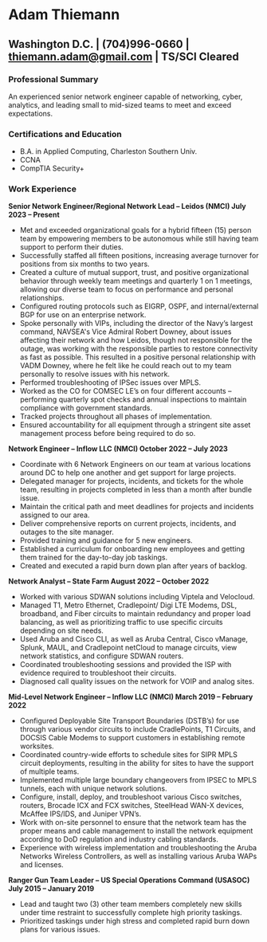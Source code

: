 # **Adam Thiemann**

## **Washington D.C. | (704)996-0660 | thiemann.adam@gmail.com | TS/SCI Cleared**

### **Professional Summary**
An experienced senior network engineer capable of networking, cyber, analytics, and leading small to mid-sized teams to meet and exceed expectations.

### **Certifications and Education**

- B.A. in Applied Computing, Charleston Southern Univ.
- CCNA
- CompTIA Security+
### **Work Experience**

**Senior Network Engineer/Regional Network Lead – Leidos (NMCI)  July 2023 – Present**

- Met and exceeded organizational goals for a hybrid fifteen (15) person team by empowering members to be autonomous while still having team support to perform their duties.
- Successfully staffed all fifteen positions, increasing average turnover for positions from six months to two years.
- Created a culture of mutual support, trust, and positive organizational behavior through weekly team meetings and quarterly 1 on 1 meetings, allowing our diverse team to focus on performance and personal relationships.
- Configured routing protocols such as EIGRP, OSPF, and internal/external BGP for use on an enterprise network.
- Spoke personally with VIPs, including the director of the Navy’s largest command, NAVSEA's Vice Admiral Robert Downey, about issues affecting their network and how Leidos, though not responsible for the outage, was working with the responsible parties to restore connectivity as fast as possible. This resulted in a positive personal relationship with VADM Downey, where he felt like he could reach out to my team personally to resolve issues with his network. 
- Performed troubleshooting of IPSec issues over MPLS.
- Worked as the CO for COMSEC LE’s on four different accounts – performing quarterly spot checks and annual inspections to maintain compliance with government standards.
- Tracked projects throughout all phases of implementation.
- Ensured accountability for all equipment through a stringent site asset management process before being required to do so.

**Network Engineer – Inflow LLC (NMCI)  October 2022 – July 2023**

- Coordinate with 6 Network Engineers on our team at various locations around DC to help one another and get support for large projects.
- Delegated manager for projects, incidents, and tickets for the whole team, resulting in projects completed in less than a month after bundle issue.
- Maintain the critical path and meet deadlines for projects and incidents assigned to our area.
- Deliver comprehensive reports on current projects, incidents, and outages to the site manager.
- Provided training and guidance for 5 new engineers.
- Established a curriculum for onboarding new employees and getting them trained for the day-to-day job taskings.
- Created and executed a rapid burn down plan after years of backlog.

**Network Analyst – State Farm  August 2022 – October 2022**

- Worked with various SDWAN solutions including Viptela and Velocloud.
- Managed T1, Metro Ethernet, Cradlepoint/ Digi LTE Modems, DSL, broadband, and Fiber circuits to maintain redundancy and proper load balancing, as well as prioritizing traffic to use specific circuits depending on site needs.
- Used Aruba and Cisco CLI, as well as Aruba Central, Cisco vManage, Splunk, MAUL, and Cradlepoint netCloud to manage circuits, view network statistics, and configure SDWAN routers.
- Coordinated troubleshooting sessions and provided the ISP with evidence required to troubleshoot their circuits.
- Diagnosed call quality issues on the network for VOIP and analog sites.

**Mid-Level Network Engineer – Inflow LLC (NMCI)  March 2019 – February 2022**

- Configured Deployable Site Transport Boundaries (DSTB’s) for use through various vendor circuits to include CradlePoints, T1 Circuits, and DOCSIS Cable Modems to support customers in establishing remote worksites.
- Coordinated country-wide efforts to schedule sites for SIPR MPLS circuit deployments, resulting in the ability for sites to have the support of multiple teams.
- Implemented multiple large boundary changeovers from IPSEC to MPLS tunnels, each with unique network solutions.
- Configure, install, deploy, and troubleshoot various Cisco switches, routers, Brocade ICX and FCX switches, SteelHead WAN-X devices, McAffee IPS/IDS, and Juniper VPN’s.
- Work with on-site personnel to ensure that the network team has the proper means and cable management to install the network equipment according to DoD regulation and industry cabling standards.
- Experience with wireless implementation and troubleshooting the Aruba Networks Wireless Controllers, as well as installing various Aruba WAPs and licenses.

**Ranger Gun Team Leader – US Special Operations Command (USASOC)  July 2015 – January 2019**

- Lead and taught two (3) other team members completely new skills under time restraint to successfully complete high priority taskings.
- Prioritized taskings under high stress and completed rapid burn down plans for various issues.
<!--stackedit_data:
eyJoaXN0b3J5IjpbLTEzNTk3MjI2N119
-->